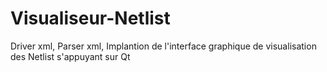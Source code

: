 # Visualiseur-Netlist

Driver xml, 
Parser xml, 
Implantion de l'interface graphique de visualisation des Netlist s'appuyant sur Qt
